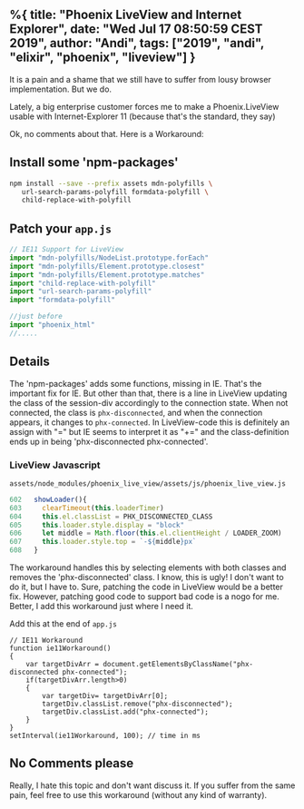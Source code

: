 %{
title:  "Phoenix LiveView and Internet Explorer",
date: "Wed Jul 17 08:50:59 CEST 2019",
author: "Andi",
tags: ["2019", "andi", "elixir", "phoenix", "liveview"]
}
---
It is a pain and a shame that we still have to suffer from lousy browser 
implementation. But we do. 

Lately, a big enterprise customer forces me to make a Phoenix.LiveView usable 
with Internet-Explorer 11 (because that's the standard, they say)

Ok, no comments about that. Here is a Workaround:

## Install some 'npm-packages'

```sh
npm install --save --prefix assets mdn-polyfills \
   url-search-params-polyfill formdata-polyfill \
   child-replace-with-polyfill
```

## Patch your `app.js`

```js
// IE11 Support for LiveView
import "mdn-polyfills/NodeList.prototype.forEach"
import "mdn-polyfills/Element.prototype.closest"
import "mdn-polyfills/Element.prototype.matches"
import "child-replace-with-polyfill"
import "url-search-params-polyfill"
import "formdata-polyfill"

//just before 
import "phoenix_html"
//.....
```

## Details

The 'npm-packages' adds some functions, missing in IE.
That's the important fix for IE. But other than that, there is a line in 
LiveView updating the class of the session-div accordingly to
the connection state. When not connected, the class is `phx-disconnected`, and 
when the connection appears, it changes to `phx-connected`. In LiveView-code 
this is definitely an assign with "=" but IE seems to interpret it as "+=" and 
the class-definition ends up in being 'phx-disconnected phx-connected'.

### LiveView Javascript
`assets/node_modules/phoenix_live_view/assets/js/phoenix_live_view.js`
```js
602   showLoader(){
603     clearTimeout(this.loaderTimer)
604     this.el.classList = PHX_DISCONNECTED_CLASS
605     this.loader.style.display = "block"
606     let middle = Math.floor(this.el.clientHeight / LOADER_ZOOM)
607     this.loader.style.top = `-${middle}px`
608   }
```

The workaround handles this by selecting elements with both classes and removes 
the 'phx-disconnected' class. I know, this is ugly! I don't want to do it, but 
I have to. Sure, patching the code in LiveView would be a better fix. However, 
patching good code to support bad code is a nogo for me. Better, I add this 
workaround just where I need it.

Add this at the end of `app.js`

```
// IE11 Workaround
function ie11Workaround()
{
    var targetDivArr = document.getElementsByClassName("phx-disconnected phx-connected");
    if(targetDivArr.length>0)
    {
        var targetDiv= targetDivArr[0];
        targetDiv.classList.remove("phx-disconnected");
        targetDiv.classList.add("phx-connected");
    }
}
setInterval(ie11Workaround, 100); // time in ms
```

## No Comments please

Really, I hate this topic and don't want discuss it. If you suffer from the
same pain, feel free to use this workaround (without any kind of warranty).

